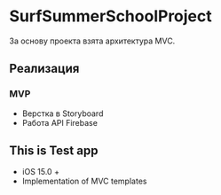 # SurfSummerSchoolProject
За основу проекта взята архитектура MVC.
## Реализация

### MVP
* Верстка в Storyboard
* Работа API Firebase

## This is Test app
* iOS 15.0 +
* Implementation of MVC templates
